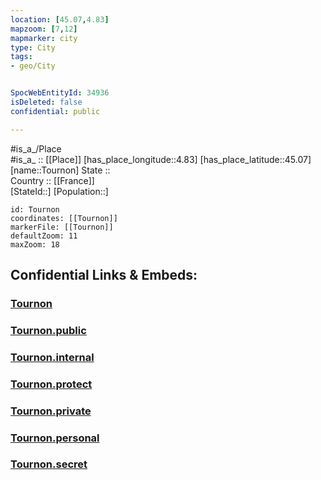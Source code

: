 ```yaml
---
location: [45.07,4.83] 
mapzoom: [7,12] 
mapmarker: city 
type: City
tags:
- geo/City


SpocWebEntityId: 34936
isDeleted: false
confidential: public

---
```

#is_a_/Place  
#is_a_ :: [[Place]] 
[has_place_longitude::4.83] 
[has_place_latitude::45.07] 
[name::Tournon] 
State ::  
Country :: [[France]]  
[StateId::] 
[Population::] 



```leaflet
id: Tournon
coordinates: [[Tournon]] 
markerFile: [[Tournon]] 
defaultZoom: 11 
maxZoom: 18
```


## Confidential Links & Embeds: 

### [Tournon](/_Standards/Earth/Continent/Europe/Europe~West/France/regions~France/Auvergne-Rhône-Alpes/departments~Auvergne-Rhône-Alpes/Ardèche/communes~Ardèche/Tournon-sur-Rhône/cities~Tournon-sur-Rhône/Tournon.md) 

### [Tournon.public](/_public/Earth/Continent/Europe/Europe~West/France/regions~France/Auvergne-Rhône-Alpes/departments~Auvergne-Rhône-Alpes/Ardèche/communes~Ardèche/Tournon-sur-Rhône/cities~Tournon-sur-Rhône/Tournon.public.md) 

### [Tournon.internal](/_internal/Earth/Continent/Europe/Europe~West/France/regions~France/Auvergne-Rhône-Alpes/departments~Auvergne-Rhône-Alpes/Ardèche/communes~Ardèche/Tournon-sur-Rhône/cities~Tournon-sur-Rhône/Tournon.internal.md) 

### [Tournon.protect](/_protect/Earth/Continent/Europe/Europe~West/France/regions~France/Auvergne-Rhône-Alpes/departments~Auvergne-Rhône-Alpes/Ardèche/communes~Ardèche/Tournon-sur-Rhône/cities~Tournon-sur-Rhône/Tournon.protect.md) 

### [Tournon.private](/_private/Earth/Continent/Europe/Europe~West/France/regions~France/Auvergne-Rhône-Alpes/departments~Auvergne-Rhône-Alpes/Ardèche/communes~Ardèche/Tournon-sur-Rhône/cities~Tournon-sur-Rhône/Tournon.private.md) 

### [Tournon.personal](/_personal/Earth/Continent/Europe/Europe~West/France/regions~France/Auvergne-Rhône-Alpes/departments~Auvergne-Rhône-Alpes/Ardèche/communes~Ardèche/Tournon-sur-Rhône/cities~Tournon-sur-Rhône/Tournon.personal.md) 

### [Tournon.secret](/_secret/Earth/Continent/Europe/Europe~West/France/regions~France/Auvergne-Rhône-Alpes/departments~Auvergne-Rhône-Alpes/Ardèche/communes~Ardèche/Tournon-sur-Rhône/cities~Tournon-sur-Rhône/Tournon.secret.md)

